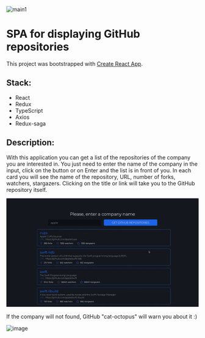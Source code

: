 ![main1](https://user-images.githubusercontent.com/62355919/129577802-bd1a7494-6cc7-42b7-9d58-dbdfc6ac0667.png)

# SPA for displaying GitHub repositories

This project was bootstrapped with [Create React App](https://github.com/facebook/create-react-app).

## Stack:

* React
* Redux
* TypeScript
* Axios
* Redux-saga

## Description:

With this application you can get a list of the repositories of the company you are interested in. You just need to enter the name of the company in the input, click on the button or on Enter and the list is in front of you. In each card you will see the name of the repository, URL, number of forks, watchers, stargazers. Clicking on the title or link will take you to the GitHub repository itself.

![test](https://github.com/LitvintsevIgor/zigmund-test/blob/master/forReadMe.gif)

If the company will not found, GitHub "cat-octopus" will warn you about it :)

![image](https://user-images.githubusercontent.com/62355919/129601541-6a3a287f-a228-48d0-a970-7a4ca14e55ec.png)

